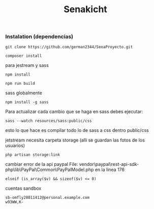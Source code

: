 <h1 align="center">Senakicht</h1>
<br>

### Instalation (dependencias)

```
git clone https://github.com/german2344/SenaProyecto.git
```
```
composer install
```
para jestream y sass
```
npm install
```
```
npm run build
```
sass globalmente
```
npm install -g sass
```
Para actualizar cada cambio que se haga en sass debes ejecutar:
```
sass --watch resources/sass:public/css
```
esto lo que hace es compilar  todo lo de sass a css dentro public/css 

jetstream necesita carpeta storage (alli se guardan las fotos de los usuarios)
```
php artisan storage:link
```
cambiar error de la api paypal
File: vendor\paypal\rest-api-sdk-php\lib\PayPal\Common\PayPalModel.php
en la linea 176
```
elseif (is_array($v) && sizeof($v) <= 0)
```
cuentas sandbox
```
sb-omfly28011412@personal.example.com
w93WW,K-
```
